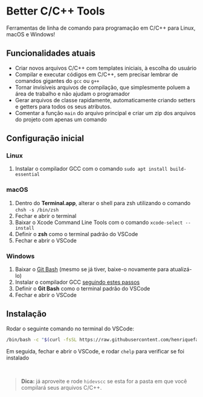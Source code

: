 # Better C/C++ Tools 

Ferramentas de linha de comando para programação em C/C++ para Linux, macOS e Windows!

## Funcionalidades atuais

- Criar novos arquivos C/C++ com templates iniciais, à escolha do usuário
- Compilar e executar códigos em C/C++, sem precisar lembrar de comandos gigantes do `gcc` ou `g++`
- Tornar invisíveis arquivos de compilação, que simplesmente poluem a área de trabalho e não ajudam o programador
- Gerar arquivos de classe rapidamente, automaticamente criando setters e getters para todos os seus atributos.
- Comentar a função `main` do arquivo principal e criar um zip dos arquivos do projeto com apenas um comando

## Configuração inicial

### Linux

1. Instalar o compilador GCC com o comando `sudo apt install build-essential`

### macOS

1. Dentro do **Terminal.app**, alterar o shell para zsh utilizando o comando `chsh -s /bin/zsh`
2. Fechar e abrir o terminal
3. Baixar o Xcode Command Line Tools com o comando `xcode-select --install`
4. Definir o **zsh** como o terminal padrão do VSCode
5. Fechar e abrir o VSCode

### Windows

1. Baixar o [Git Bash](https://git-scm.com/download/win) (mesmo se já tiver, baixe-o novamente para atualizá-lo)
2. Instalar o compilador GCC [seguindo estes passos](https://dev.to/gamegods3/how-to-install-gcc-in-windows-10-the-easier-way-422j)
3. Definir o **Git Bash** como o terminal padrão do VSCode
4. Fechar e abrir o VSCode

## Instalação

Rodar o seguinte comando no terminal do VSCode:
```bash
/bin/bash -c "$(curl -fsSL https://raw.githubusercontent.com/henriquefalconer/better-c-cpp-tools/main/install.sh)"
```
Em seguida, fechar e abrir o VSCode, e rodar `chelp` para verificar se foi instalado

<br/>

> **Dica:** já aproveite e rode `hidevscc` se esta for a pasta em que você compilará seus arquivos C/C++.
